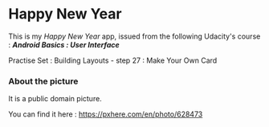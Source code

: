 # Happy New Year

This is my *Happy New Year* app, issued from the following Udacity's course : ***Android Basics : User Interface***

Practise Set : Building Layouts - step 27 : Make Your Own Card

### About the picture
It is a public domain picture.

You can find it here : https://pxhere.com/en/photo/628473
